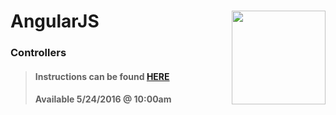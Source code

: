 # AngularJS <img align="right" src="https://github.com/Learning-Fuze/prototypes_C9/blob/assets/assets/images/logos/LF_LOGO.png?raw=true" width="150">
### Controllers

>#### Instructions can be found <a href="http://learning-fuze.github.io/prototypes_C9/#/AngularJS-Controllers" target="_blank">HERE</a>
>#### Available 5/24/2016 @ 10:00am